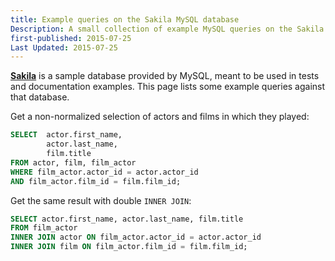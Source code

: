 ```yaml
---
title: Example queries on the Sakila MySQL database
Description: A small collection of example MySQL queries on the Sakila database
first-published: 2015-07-25
Last Updated: 2015-07-25
---
```


<a href='http://dev.mysql.com/doc/sakila/en/index.html'><b>Sakila</b></a> is a 
sample database provided by MySQL, meant to be used in tests and documentation 
examples. This page lists some example queries against that database.


Get a non-normalized selection of actors and films in which they played:

```sql
SELECT  actor.first_name, 
        actor.last_name, 
        film.title 
FROM actor, film, film_actor 
WHERE film_actor.actor_id = actor.actor_id 
AND film_actor.film_id = film.film_id;
```

Get the same result with double `INNER JOIN`:

```sql
SELECT actor.first_name, actor.last_name, film.title 
FROM film_actor 
INNER JOIN actor ON film_actor.actor_id = actor.actor_id 
INNER JOIN film ON film_actor.film_id = film.film_id;
```
